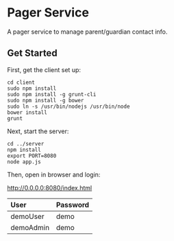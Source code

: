 # Pager Service

A pager service to manage parent/guardian contact info.

## Get Started

First, get the client set up:
```
cd client
sudo npm install
sudo npm install -g grunt-cli
sudo npm install -g bower
sudo ln -s /usr/bin/nodejs /usr/bin/node
bower install
grunt
```

Next, start the server:
```
cd ../server
npm install
export PORT=8080
node app.js
```

Then, open in browser and login: 

http://0.0.0.0:8080/index.html

|User|Password|
|:---|:-------|
|demoUser|demo|
|demoAdmin|demo|



